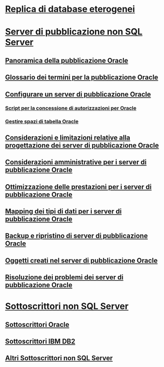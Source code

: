 # [Replica di database eterogenei](heterogeneous-database-replication.md)  
# [Server di pubblicazione non SQL Server](non-sql-server-publishers.md)  
## [Panoramica della pubblicazione Oracle](oracle-publishing-overview.md)  
## [Glossario dei termini per la pubblicazione Oracle](glossary-of-terms-for-oracle-publishing.md)  
## [Configurare un server di pubblicazione Oracle](configure-an-oracle-publisher.md)  
### [Script per la concessione di autorizzazioni per Oracle](script-to-grant-oracle-permissions.md)  
### [Gestire spazi di tabella Oracle](manage-oracle-tablespaces.md)  
## [Considerazioni e limitazioni relative alla progettazione dei server di pubblicazione Oracle](design-considerations-and-limitations-for-oracle-publishers.md)  
## [Considerazioni amministrative per i server di pubblicazione Oracle](administrative-considerations-for-oracle-publishers.md)  
## [Ottimizzazione delle prestazioni per i server di pubblicazione Oracle](performance-tuning-for-oracle-publishers.md)  
## [Mapping dei tipi di dati per i server di pubblicazione Oracle](data-type-mapping-for-oracle-publishers.md)  
## [Backup e ripristino di server di pubblicazione Oracle](backup-and-restore-for-oracle-publishers.md)  
## [Oggetti creati nel server di pubblicazione Oracle](objects-created-on-the-oracle-publisher.md)  
## [Risoluzione dei problemi dei server di pubblicazione Oracle](troubleshooting-oracle-publishers.md)  
# [Sottoscrittori non SQL Server](non-sql-server-subscribers.md)  
## [Sottoscrittori Oracle](oracle-subscribers.md)  
## [Sottoscrittori IBM DB2](ibm-db2-subscribers.md)  
## [Altri Sottoscrittori non SQL Server](other-non-sql-server-subscribers.md)  
